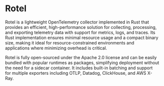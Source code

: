 
# Rotel

Rotel is a lightweight OpenTelemetry collector implemented in Rust that provides an efficient, high-performance solution for collecting, processing, and exporting telemetry data with support for metrics, logs, and traces. Its Rust implementation ensures minimal resource usage and a compact binary size, making it ideal for resource-constrained environments and applications where minimizing overhead is critical.

Rotel is fully open-sourced under the Apache 2.0 license and can be easily bundled with popular runtimes as packages, simplifying deployment without the need for a sidecar container. It includes built-in batching and support for multiple exporters including OTLP, Datadog, ClickHouse, and AWS X-Ray.

